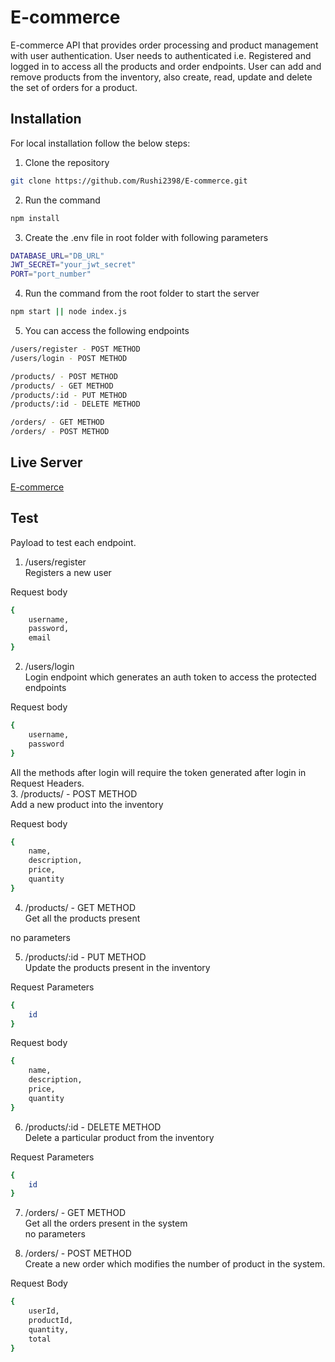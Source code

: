 # E-commerce
E-commerce API that provides order processing and product management with user authentication.
User needs to authenticated i.e. Registered and logged in to access all the products and order endpoints. User can add and remove products from the inventory, also create, read, update and delete the set of orders for a product.

## Installation
For local installation follow the below steps:

1. Clone the repository
```bash
git clone https://github.com/Rushi2398/E-commerce.git
```

2. Run the command 
```bash
npm install
```

3. Create the .env file in root folder with following parameters
```bash
DATABASE_URL="DB_URL"
JWT_SECRET="your_jwt_secret"
PORT="port_number"
```

4. Run the command from the root folder to start the server
```bash
npm start || node index.js
```

5. You can access the following endpoints
```bash
/users/register - POST METHOD
/users/login - POST METHOD

/products/ - POST METHOD
/products/ - GET METHOD
/products/:id - PUT METHOD
/products/:id - DELETE METHOD

/orders/ - GET METHOD
/orders/ - POST METHOD
```

## Live Server
[E-commerce](https://e-commerce-pesto.vercel.app/)

## Test
Payload to test each endpoint.

1. /users/register <br />
Registers a new user

Request body
```bash
{
    username,
    password,
    email
}
```

2. /users/login <br />
Login endpoint which generates an auth token to access the protected endpoints

Request body
```bash
{
    username,
    password
}
```


All the methods after login will require the token generated after login in Request Headers. <br />
3. /products/ - POST METHOD <br />
Add a new product into the inventory

Request body
```bash
{ 
    name, 
    description, 
    price, 
    quantity 
}
```

4. /products/ - GET METHOD <br />
Get all the products present

no parameters

5. /products/:id - PUT METHOD <br />
Update the products present in the inventory

Request Parameters
```bash 
{ 
    id 
}
```

Request body
```bash
{ 
    name, 
    description, 
    price, 
    quantity 
}
```

6. /products/:id - DELETE METHOD <br />
Delete a particular product from the inventory

Request Parameters
```bash 
{ 
    id 
}
```

7. /orders/ - GET METHOD <br />
Get all the orders present in the system <br />
no parameters

8. /orders/ - POST METHOD <br />
Create a new order which modifies the number of product in the system.

Request Body
```bash
{ 
    userId, 
    productId, 
    quantity, 
    total 
}
```
